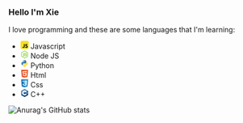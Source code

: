### Hello I'm Xie

I love programming and these are some languages that I'm learning:

-   ![Javascript](/images/javascript.png) Javascript
-   ![NodeJS](/images/node-js.png) Node JS
-   ![python](/images/python.png) Python
-   ![HTML](/images/html5.png) Html
-   ![CSS](/images/css3.png) Css
-   ![C++](/images/c.png) C++

![Anurag's GitHub stats](https://github-readme-stats.vercel.app/api?username=anuraghazra&show_icons=true&theme=gruvbox)
